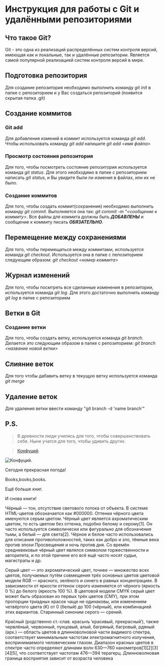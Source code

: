 # Инструкция для работы с Git и удалёнными репозиториями

## Что такое Git?
Git - это одна из реализаций распределённых систем контроля версий, имеющая как и локальные, так и удалённые репозитории. Является самой популярной реализацией систем контроля версий в мире.
## Подготовка репозитория
Для создание репозитория необходимо выполнить команду *git init*  в папке с репозиторием и у Вас создаться репозиторий (появится скрытая папка .git)

## Создание коммитов

### Git add
Для добавления измений в коммит используется команда *git add*. Чтобы использовать команду *git add* напишите *git add <имя файла>*

### Просмотр состояния репозитория
Для того, чтобы посмотреть состояние репозитория используется команда *git status*. Для этого необходимо в папке с репозиторием написать *git status*, и Вы увидите были ли измения в файлах, или их не было.

### Создание коммитов
Для того, чтобы создать коммит(сохранение) необходимо выполнить команду *git commit*. Выполняется она так: *git commit -m "<сообщение к коммиту>*. Все файлы для коммита должны быть ***ДОБАВЛЕНЫ*** и сообщение к коммиту писать ***ОБЯЗАТЕЛЬНО***.

## Перемещение между сохранениями
Для того, чтобы перемещаться между коммитами, используется команда *git checkout*. Используется она в папке с пепозиторием следующим образом: *git checkout <номер коммита>*

## Журнал изменений
Для того, чтобы посмтреть все сделанные изменения в репозитории, используется команда *git log*. Для этого достаточно выполнить команду *git log* в папке с репозиторием

## Ветки в Git

### Создание ветки

Для того, чтобы создать ветку, используется команда *git branch*. Делается это следующим образом в папке с репозиторием: *git branch <название новой ветки>*

## Слияние веток

Для того чтобы дабавить ветку в текущую ветку используется команда *git merge <name branch>*

## Удаление веток
Для удаления ветки ввести команду "git branch -d 'name branch'"

## P.S.

> В древности люди учились для того, чтобы совершенствовать себя. Ныне учатся для того, чтобы удивить других. 

> [Конфуций](https://ru.wikipedia.org/wiki/Конфуций).

![Конфуций](Confucius.j).

Сегодня прекрасная погода!

Books,books,books.

Ещё больше книг.

И снова книги!


Чёрный — тон, отсутствие светового потока от объекта. В системе HTML-цветов обозначается как #000000. Оттенки чёрного цвета именуются серым цветом. Чёрный цвет является ахроматическим цветом, то есть цветом без оттенка, подобно белому и серому[1]. Он часто используется символически или фигурально для обозначения тьмы, а белый — для света[2]. Чёрное и белое часто использовались для описания противоположностей, таких как добро и зло, тёмные века против эпохи Просвещения и ночь против дня. Со времён средневековья чёрный цвет являлся символом торжественности и авторитета, и по этой причине его всё ещё часто носят судьи, магистраты и др.

Серый цвет — это ахроматический цвет, точнее — множество всех цветов, получаемых путём совмещения трёх основных цветов цветовой модели RGB — красного, зелёного и синего в равных концентрациях. В зависимости от яркости оттенок серого изменяется от чёрного (яркость 0 %) до белого (яркость 100 %). В цветовой модели CMYK серый цвет может быть образован из первых трёх цветов (CMY), при этом пропорции триадных красок чаще не одинаковы, или изменением четвёртого цвета (K) от 0 (белый) до 100 (чёрный), или комбинацией этих вариантов. Старинный синоним серого — срений.

Кра́сный (родственно ст.‑слав. красьнъ ‘красивый, прекрасный’), также червлёный, червонный, пунцовый, алый, багряный, багровый, рдяный (арх.) — область цветов в длинноволновой части видимого спектра, соответствует минимальным частотам электромагнитного излучения, воспринимаемого человеческим глазом. Диапазон красных цветов в спектре часто определяют длинами волн 630—760 нанометров[1][2][3][4][5], что соответствует частотам 476—394 терагерц. Длинноволновая граница восприятия зависит от возраста человека
